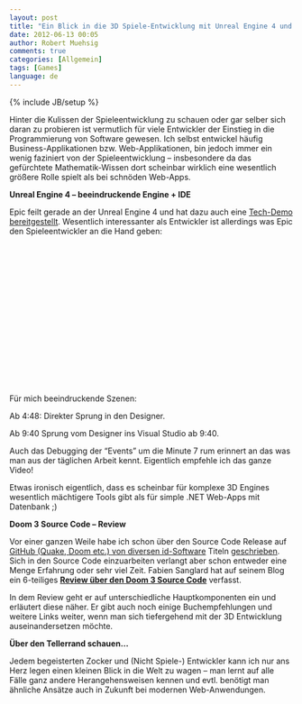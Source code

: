 ```yaml
---
layout: post
title: "Ein Blick in die 3D Spiele-Entwicklung mit Unreal Engine 4 und Doom 3"
date: 2012-06-13 00:05
author: Robert Muehsig
comments: true
categories: [Allgemein]
tags: [Games]
language: de
---
```

{% include JB/setup %}
<p>Hinter die Kulissen der Spieleentwicklung zu schauen oder gar selber sich daran zu probieren ist vermutlich für viele Entwickler der Einstieg in die Programmierung von Software gewesen. Ich selbst entwickel häufig Business-Applikationen bzw. Web-Applikationen, bin jedoch immer ein wenig faziniert von der Spieleentwicklung – insbesondere da das gefürchtete Mathematik-Wissen dort scheinbar wirklich eine wesentlich größere Rolle spielt als bei schnöden Web-Apps. </p> <p><strong>Unreal Engine 4 – beeindruckende Engine + IDE</strong></p> <p>Epic feilt gerade an der Unreal Engine 4 und hat dazu auch eine <a href="http://www.youtube.com/watch?v=OZmRt8gCsC0&amp;feature=relmfu">Tech-Demo bereitgestellt</a>. Wesentlich interessanter als Entwickler ist allerdings was Epic den Spieleentwickler an die Hand geben:</p> <div style="padding-bottom: 0px; margin: 0px; padding-left: 0px; padding-right: 0px; display: inline; float: none; padding-top: 0px" id="scid:5737277B-5D6D-4f48-ABFC-DD9C333F4C5D:aa5a97c1-6b33-4f49-ad0d-0ca49f8cb90d" class="wlWriterEditableSmartContent"><div><object width="448" height="252"><param name="movie" value="http://www.youtube.com/v/MOvfn1p92_8?hl=en&amp;hd=1"></param><embed src="http://www.youtube.com/v/MOvfn1p92_8?hl=en&amp;hd=1" type="application/x-shockwave-flash" width="448" height="252"></embed></object></div></div> <p>Für mich beeindruckende Szenen:</p> <p>Ab 4:48: Direkter Sprung in den Designer.</p> <p>Ab 9:40 Sprung vom Designer ins Visual Studio ab 9:40.</p> <p>Auch das Debugging der “Events” um die Minute 7 rum erinnert an das was man aus der täglichen Arbeit kennt. Eigentlich empfehle ich das ganze Video!</p> <p>Etwas ironisch eigentlich, dass es scheinbar für komplexe 3D Engines wesentlich mächtigere Tools gibt als für simple .NET Web-Apps mit Datenbank ;)</p> <p><strong>Doom 3 Source Code – Review</strong></p> <p>Vor einer ganzen Weile habe ich schon über den Source Code Release auf <a href="https://github.com/id-Software">GitHub (Quake, Doom etc.) von diversen id-Software</a> Titeln <a href="{{BASE_PATH}}/2012/02/02/doom-quakte-wolfenstein-co-source-code-auf-github/">geschrieben</a>. Sich in den Source Code einzuarbeiten verlangt aber schon entweder eine Menge Erfahrung oder sehr viel Zeit. Fabien Sanglard hat auf seinem Blog ein 6-teiliges <a href="http://fabiensanglard.net/doom3/index.php"><strong>Review über den Doom 3 Source Code</strong></a> verfasst. </p> <p>In dem Review geht er auf unterschiedliche Hauptkomponenten ein und erläutert diese näher. Er gibt auch noch einige Buchempfehlungen und weitere Links weiter, wenn man sich tiefergehend mit der 3D Entwicklung auseinandersetzen möchte. </p> <p><strong>Über den Tellerrand schauen…</strong></p> <p>Jedem begeisterten Zocker und (Nicht Spiele-) Entwickler kann ich nur ans Herz legen einen kleinen Blick in die Welt zu wagen – man lernt auf alle Fälle ganz andere Herangehensweisen kennen und evtl. benötigt man ähnliche Ansätze auch in Zukunft bei modernen Web-Anwendungen.</p>
